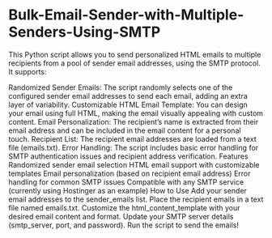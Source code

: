 # Bulk-Email-Sender-with-Multiple-Senders-Using-SMTP

This Python script allows you to send personalized HTML emails to multiple recipients from a pool of sender email addresses, using the SMTP protocol. It supports:

Randomized Sender Emails: The script randomly selects one of the configured sender email addresses to send each email, adding an extra layer of variability.
Customizable HTML Email Template: You can design your email using full HTML, making the email visually appealing with custom content.
Email Personalization: The recipient’s name is extracted from their email address and can be included in the email content for a personal touch.
Recipient List: The recipient email addresses are loaded from a text file (emails.txt).
Error Handling: The script includes basic error handling for SMTP authentication issues and recipient address verification.
Features
Randomized sender email selection
HTML email support with customizable templates
Email personalization (based on recipient email address)
Error handling for common SMTP issues
Compatible with any SMTP service (currently using Hostinger as an example)
How to Use
Add your sender email addresses to the sender_emails list.
Place the recipient emails in a text file named emails.txt.
Customize the html_content_template with your desired email content and format.
Update your SMTP server details (smtp_server, port, and password).
Run the script to send the emails!
